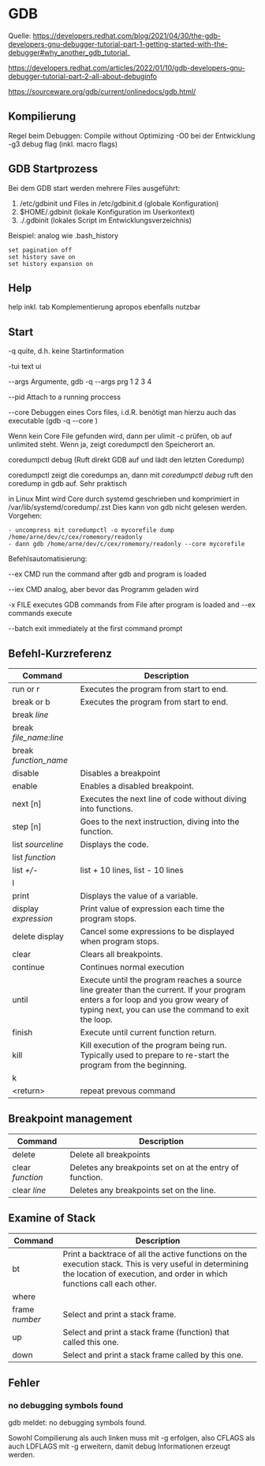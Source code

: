 # GDB


Quelle: 
https://developers.redhat.com/blog/2021/04/30/the-gdb-developers-gnu-debugger-tutorial-part-1-getting-started-with-the-debugger#why_another_gdb_tutorial_

https://developers.redhat.com/articles/2022/01/10/gdb-developers-gnu-debugger-tutorial-part-2-all-about-debuginfo

https://sourceware.org/gdb/current/onlinedocs/gdb.html/


## Kompilierung

Regel beim Debuggen: Compile without Optimizing
  -O0 bei der Entwicklung
  -g3 debug flag (inkl. macro flags)

## GDB Startprozess

Bei dem GDB start werden mehrere Files ausgeführt:
1. /etc/gdbinit und Files in /etc/gdbinit.d  (globale Konfiguration)
2. $HOME/.gdbinit (lokale Konfiguration im Userkontext)
3. ./.gdbinit  (lokales Script im Entwicklungsverzeichnis)

Beispiel: analog wie .bash_history

```
set pagination off
set history save on
set history expansion on
```

## Help

help <comand> inkl. tab Komplementierung
apropos ebenfalls nutzbar

## Start

-q       quite, d.h. keine Startinformation

-tui     text ui

--args   Argumente, gdb -q --args prg 1 2 3 4

--pid    Attach to a running proccess

--core   Debuggen eines Cors files, i.d.R. benötigt man hierzu auch das executable (gdb -q <prg> --core <corefile>)

Wenn kein Core File gefunden wird, dann per ulimit -c prüfen, ob auf unlimited steht. Wenn ja, zeigt coredumpctl den Speicherort an.

coredumpctl debug (Ruft direkt GDB auf und lädt den letzten Coredump)

coredumpctl zeigt die coredumps an, dann mit *coredumpctl debug <pid>* ruft den coredump in gdb auf. Sehr praktisch

in Linux Mint wird Core durch systemd geschrieben und komprimiert in /var/lib/systemd/coredump/<file>.zst
Dies kann von gdb nicht gelesen werden. Vorgehen:

```
- uncompress mit coredumpctl -o mycorefile dump /home/arne/dev/c/cex/romemory/readonly
- dann gdb /home/arne/dev/c/cex/romemory/readonly --core mycorefile
```

Befehlsautomatisierung:

--ex CMD   run the command after gdb and program is loaded

--iex CMD  analog, aber bevor das Programm geladen wird

-x FILE    executes GDB commands from File after program is loaded and --ex commands execute

--batch    exit immediately at the first command prompt


## Befehl-Kurzreferenz

| Command    | Description |
| -------- | ------- |
| run or r  | Executes the program from start to end.    |
| break or b  | Executes the program from start to end.    |
| break *line*  |     |
| break *file_name:line*  |     |
| break *function_name*  |     |
| disable  | Disables a breakpoint    |
| enable  | Enables a disabled breakpoint.    |
| next [n] | Executes the next line of code without diving into functions.    |
| step [n] | Goes to the next instruction, diving into the function.    |
| list *sourceline* | Displays the code.    |
| list  *function* |     |
| list  *+/-* |  list + 10 lines, list - 10 lines   |
| l |     |
| print  | Displays the value of a variable.    |
| display *expression*  | Print value of expression each time the program stops.    |
| delete display  | Cancel some expressions to be displayed when program stops.    |
| clear  | Clears all breakpoints.    |
| continue  | Continues normal execution    |
| until  | Execute until the program reaches a source line greater than the current. If your program enters a for loop and you grow weary of typing next, you can use the command to exit the loop.    |
| finish  | Execute until current function return.   |
| kill  | Kill execution of the program being run. Typically used to prepare to re-start the program from the beginning.   |
| k  |    |
| \<return\>  | repeat prevous command   |



## Breakpoint management

| Command    | Description |
| -------- | ------- |
| delete  | Delete all breakpoints   |
| clear *function*  | Deletes any breakpoints set on at the entry of function.  |
| clear *line*  | Deletes any breakpoints set on the line.  |

## Examine of Stack

| Command    | Description |
| -------- | ------- |
| bt   | Print a backtrace of all the active functions on the execution stack. This is very useful in determining the location of execution, and order in which functions call each other.   |
| where   |    |
| frame *number*   |  Select and print a stack frame.  |
| up   |  Select and print a stack frame (function) that called this one.  |
| down  |  Select and print a stack frame called by this one.  |


## Fehler

### no debugging symbols found

gdb meldet: no debugging symbols found. 

Sowohl Compilierung als auch linken muss mit -g erfolgen, also CFLAGS als auch LDFLAGS mit -g erweitern, damit debug Informationen erzeugt werden. 



